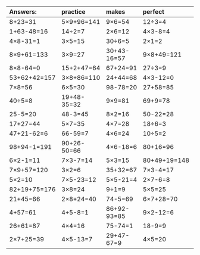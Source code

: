 | Answers: | practice | makes | perfect | ! |
| :--- | :--- | :--- | :--- | :--- |
| 8+23=31 | 5×9+96=141 | 9×6=54 | 12÷3=4 | 6×2=12 | 
| 1+63-48=16 | 14÷2=7 | 2×6=12 | 4×3-8=4 | 6×6=36 | 
| 4×8-31=1 | 3×5=15 | 30÷6=5 | 2×1=2 | 24÷3=8 | 
| 8×9+61=133 | 3×9=27 | 30+43-16=57 | 9×8+49=121 | 7×9-59=4 | 
| 8×8-64=0 | 15+2+47=64 | 67+24=91 | 27÷3=9 | 7×2=14 | 
| 53+62+42=157 | 3×8+86=110 | 24+44=68 | 4×3-12=0 | 2×2=4 | 
| 7×8=56 | 6×5=30 | 98-78=20 | 27+58=85 | 7×4+41=69 | 
| 40÷5=8 | 19+48-35=32 | 9×9=81 | 69+9=78 | 30+11=41 | 
| 25-5=20 | 48-3=45 | 8×2=16 | 50-22=28 | 4×8=32 | 
| 17+27=44 | 5×7=35 | 4×7=28 | 18÷6=3 | 43+68+79=190 | 
| 47+21-62=6 | 66-59=7 | 4×6=24 | 10÷5=2 | 8×8=64 | 
| 98+94-1=191 | 90+26-50=66 | 4×6-18=6 | 80+16=96 | 11+87=98 | 
| 6×2-1=11 | 7×3-7=14 | 5×3=15 | 80+49+19=148 | 4×9=36 | 
| 7×9+57=120 | 3×2=6 | 35+32=67 | 7×3-4=17 | 28+56+29=113 | 
| 5×2=10 | 7×5-23=12 | 5×5-21=4 | 2×7-6=8 | 7×6=42 | 
| 82+19+75=176 | 3×8=24 | 9÷1=9 | 5×5=25 | 91+78+89=258 | 
| 21+45=66 | 2×8+24=40 | 74-5=69 | 6×7+28=70 | 30÷5=6 | 
| 4+57=61 | 4+5-8=1 | 86+92-93=85 | 9×2-12=6 | 1×7=7 | 
| 26+61=87 | 4×4=16 | 75-74=1 | 18-9=9 | 5×7+51=86 | 
| 2×7+25=39 | 4×5-13=7 | 29+47-67=9 | 4×5=20 | 94+55+27=176 | 
